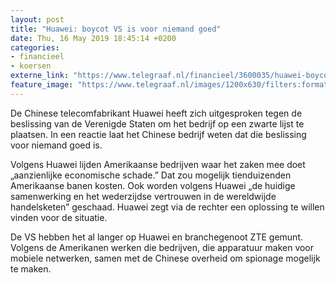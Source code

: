 ```yaml
---
layout: post
title: "Huawei: boycot VS is voor niemand goed"
date: Thu, 16 May 2019 18:45:14 +0200
categories: 
- financieel 
- koersen 
externe_link: "https://www.telegraaf.nl/financieel/3600035/huawei-boycot-vs-is-voor-niemand-goed"
feature_image: "https://www.telegraaf.nl/images/1200x630/filters:format(jpeg):quality(80)/cdn-kiosk-api.telegraaf.nl/fbe1c0b4-77f9-11e9-88cd-0217670beecd.jpg"
---
```


<p class="intro">De Chinese telecomfabrikant Huawei heeft zich uitgesproken tegen de beslissing van de Verenigde Staten om het bedrijf op een zwarte lijst te plaatsen. In een reactie laat het Chinese bedrijf weten dat die beslissing voor niemand goed is.</p> <p>Volgens Huawei lijden Amerikaanse bedrijven waar het zaken mee doet „aanzienlijke economische schade.” Dat zou mogelijk tienduizenden Amerikaanse banen kosten. Ook worden volgens Huawei „de huidige samenwerking en het wederzijdse vertrouwen in de wereldwijde handelsketen” geschaad. Huawei zegt via de rechter een oplossing te willen vinden voor de situatie.</p><p>De VS hebben het al langer op Huawei en branchegenoot ZTE gemunt. Volgens de Amerikanen werken die bedrijven, die apparatuur maken voor mobiele netwerken, samen met de Chinese overheid om spionage mogelijk te maken.</p>

